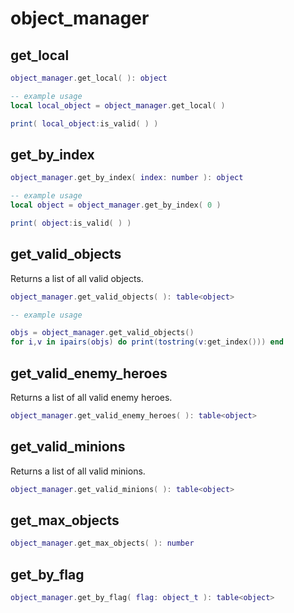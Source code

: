 # object\_manager

## get\_local

```lua
object_manager.get_local( ): object
```

```lua
-- example usage
local local_object = object_manager.get_local( )

print( local_object:is_valid( ) )
```

## get\_by\_index

```lua
object_manager.get_by_index( index: number ): object
```

```lua
-- example usage
local object = object_manager.get_by_index( 0 )

print( object:is_valid( ) )
```

## get\_valid\_objects

Returns a list of all valid objects.

```lua
object_manager.get_valid_objects( ): table<object>
```

```lua
-- example usage

objs = object_manager.get_valid_objects()
for i,v in ipairs(objs) do print(tostring(v:get_index())) end
```

## get\_valid\_enemy\_heroes

Returns a list of all valid enemy heroes.

```lua
object_manager.get_valid_enemy_heroes( ): table<object>
```

## get\_valid\_minions

Returns a list of all valid minions.

```lua
object_manager.get_valid_minions( ): table<object>
```

## get\_max\_objects

```lua
object_manager.get_max_objects( ): number
```

## get\_by\_flag

```lua
object_manager.get_by_flag( flag: object_t ): table<object>
```

